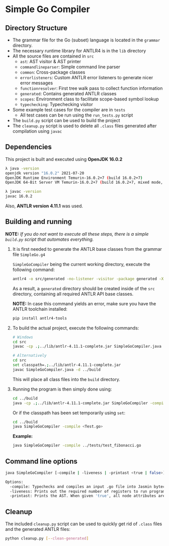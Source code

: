 # Simple Go Compiler #

## Directory Structure ##
- The grammar file for the Go (subset) language is located in the `grammar` directory.
- The necessary runtime library for ANTLR4 is in the `lib` directory
- All the source files are contained in `src`
  * `ast`: AST visitor & AST printer  
  * `commandlineparser`: Simple command line parser
  * `common`: Cross-package classes
  * `errorlisteners`: Custom ANTLR error listeners to generate nicer error messages
  * `functionresolver`: First tree walk pass to collect function information
  * `generated`: Contains generated ANTLR classes
  * `scopes`: Environment class to facilitate scope-based symbol lookup
  * `typechecking`: Typechecking visitor
- Some example test cases for the compiler are in `tests`
  * All test cases can be run using the `run_tests.py` script
- The `build.py` script can be used to build the project
- The `cleanup.py` script is used to delete all `.class` files generated after compilation using `javac`

## Dependencies
This project is built and executed using **OpenJDK 16.0.2**
```bash
λ java -version
openjdk version "16.0.2" 2021-07-20
OpenJDK Runtime Environment Temurin-16.0.2+7 (build 16.0.2+7)
OpenJDK 64-Bit Server VM Temurin-16.0.2+7 (build 16.0.2+7, mixed mode, sharing)
```

```bash
λ javac -version
javac 16.0.2
```

Also, **ANTLR version 4.11.1** was used.

## Building and running ##
**NOTE:**
*If you do not want to execute all these steps, there is a simple <code>build.py</code> script that automates everything.*

1. It is first needed to generate the ANTLR base classes from the grammar file `SimpleGo.g4`

    `SimpleGoCompiler` being the current working directory, execute the following command:
    ```bash
    antlr4 -o src/generated -no-listener -visitor -package generated -Xexact-output-dir grammar/SimpleGo.g4
    ```

    As a result, a `generated` directory should be created inside of the `src` directory, containing all required ANTLR API base classes.

    **NOTE:** In case this command yields an error, make sure you have the ANTLR toolchain installed:
    ```bash
    pip install antlr4-tools
    ```


2. To build the actual project, execute the following commands:
    ```bash
    # Windows
    cd src
    javac -cp .;../lib/antlr-4.11.1-complete.jar SimpleGoCompiler.java -d ../build

    # Alternatively
    cd src
    set classpath=.;../lib/antlr-4.11.1-complete.jar
    javac SimpleGoCompiler.java -d ../build
    ```

    This will place all class files into the `build` directory.


3. Running the program is then simply done using:
    ```bash
    cd ../build
    java -cp .;../lib/antlr-4.11.1-complete.jar SimpleGoCompiler -compile <Test.go>
    ```

    Or if the classpath has been set temporarily using `set`:
    ```bash
    cd ../build
    java SimpleGoCompiler -compile <Test.go>
    ```

    **Example:**
    ```bash
    java SimpleGoCompiler -compile ../tests/test_fibonacci.go
    ```

## Command line options ##
```bash
java SimpleGoCompiler [-compile | -liveness | -printast <true | false>] <Filename.go>

Options:
  -compile: Typechecks and compiles an input .go file into Jasmin bytecode.
  -liveness: Prints out the required number of registers to run program.
  -printast: Prints the AST. When given 'true', all node attributes are also printed.
```
## Cleanup ##
The included `cleanup.py` script can be used to quickly get rid of `.class` files and the generated ANTLR files:
```bash
python cleanup.py [--clean-generated]
```
